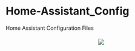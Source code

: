 # Home-Assistant_Config
Home Assistant Configuration Files

<div align="center">
  <h4>
    <a href="https://travis-ci.org/rjsachse/Home-Assistant-Config.svg?branch=master"/></a>
    <a href="https://github.com/rjsachse/Home-Assistant-Config/commits/master"><img src="https://img.shields.io/github/last-commit/rjsachse/Home-Assistant-Config.svg?style=plasticr"/></a>
  </h4>
</div>

